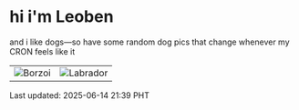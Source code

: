 # hi i'm Leoben

and i like dogs—so have some random dog pics that change whenever my CRON feels like it

|  |  |
|--------|----------|
| ![Borzoi](https://random-dog-vercel.vercel.app/api/random-borzoi?v=1749908357) | ![Labrador](https://random-dog-vercel.vercel.app/api/random-labrador?v=1749908357) |

Last updated: 2025-06-14 21:39 PHT
